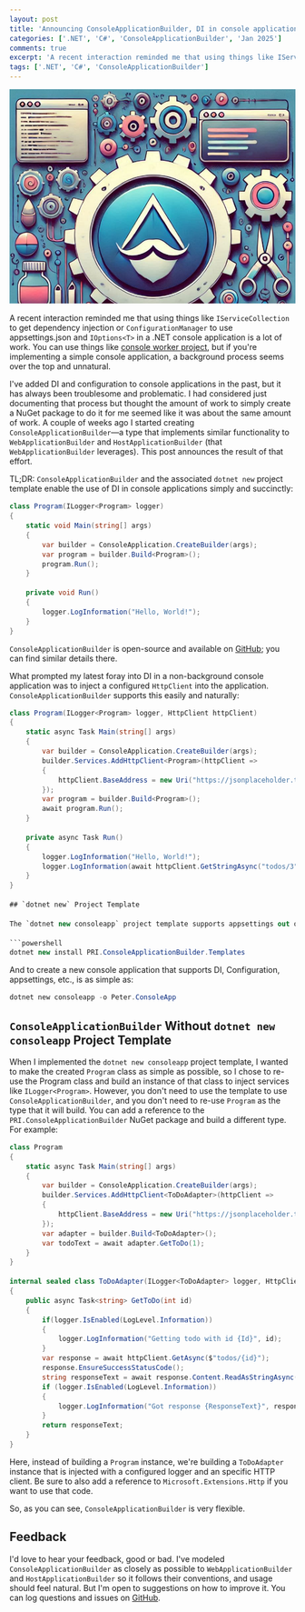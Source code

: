 ```yaml
---
layout: post
title: 'Announcing ConsoleApplicationBuilder, DI in console applications, simply'
categories: ['.NET', 'C#', 'ConsoleApplicationBuilder', 'Jan 2025']
comments: true
excerpt: 'A recent interaction reminded me that using things like IServiceCollection to get dependency injection or ConfigurationManager to use appsettings.json and IOptions<T> in a .NET console application is a lot of work, so I created ConsoleApplicationBuilder.'
tags: ['.NET', 'C#', 'ConsoleApplicationBuilder']
---
```

![Configurable Console Application](../assets/announcing-ConsoleApplicationBuilder.png)

A recent interaction reminded me that using things like `IServiceCollection` to get dependency injection or `ConfigurationManager` to use appsettings.json and `IOptions<T>` in a .NET console application is a lot of work. You can use things like [console worker project][worker-template], but if you're implementing a simple console application, a background process seems over the top and unnatural.

I've added DI and configuration to console applications in the past, but it has always been troublesome and problematic. I had considered just documenting that process but thought the amount of work to simply create a NuGet package to do it for me seemed like it was about the same amount of work. A couple of weeks ago I started creating `ConsoleApplicationBuilder`&mdash;a type that implements similar functionality to `WebApplicationBuilder` and `HostApplicationBuilder` (that `WebApplicationBuilder` leverages). This post announces the result of that effort.

TL;DR: `ConsoleApplicationBuilder` and the associated `dotnet new` project template enable the use of DI in console applications simply and succinctly:

```csharp
class Program(ILogger<Program> logger)
{
    static void Main(string[] args)
    {
        var builder = ConsoleApplication.CreateBuilder(args);
        var program = builder.Build<Program>();
        program.Run();
    }

    private void Run()
    {
        logger.LogInformation("Hello, World!");
    }
}
```

`ConsoleApplicationBuilder` is open-source and available on [GitHub][ConsoleApplicationBuilder-repo]; you can find similar details there.

What prompted my latest foray into DI in a non-background console application was to inject a configured `HttpClient` into the application. `ConsoleApplicationBuilder` supports this easily and naturally:

```csharp
class Program(ILogger<Program> logger, HttpClient httpClient)
{
    static async Task Main(string[] args)
    {
        var builder = ConsoleApplication.CreateBuilder(args);
        builder.Services.AddHttpClient<Program>(httpClient =>
        {
            httpClient.BaseAddress = new Uri("https://jsonplaceholder.typicode.com");
        });
        var program = builder.Build<Program>();
        await program.Run();
    }

    private async Task Run()
    {
        logger.LogInformation("Hello, World!");
        logger.LogInformation(await httpClient.GetStringAsync("todos/3"));
    }
}

## `dotnet new` Project Template

The `dotnet new consoleapp` project template supports appsettings out of the box and is installed like other `dotnet new` project templates:

```powershell
dotnet new install PRI.ConsoleApplicationBuilder.Templates
```

And to create a new console application that supports DI, Configuration, appsettings, etc., is as simple as:

```powershell
dotnet new consoleapp -o Peter.ConsoleApp
```

## `ConsoleApplicationBuilder` Without `dotnet new consoleapp` Project Template

When I implemented the `dotnet new consoleapp` project template, I wanted to make the created `Program` class as simple as possible, so I chose to re-use the Program class and build an instance of that class to inject services like `ILogger<Program>`. However, you don't need to use the template to use `ConsoleApplicationBuilder`, and you don't need to re-use `Program` as the type that it will build. You can add a reference to the `PRI.ConsoleApplicationBuilder` NuGet package and build a different type. For example:

```csharp
class Program
{
    static async Task Main(string[] args)
    {
        var builder = ConsoleApplication.CreateBuilder(args);
        builder.Services.AddHttpClient<ToDoAdapter>(httpClient =>
        {
	        httpClient.BaseAddress = new Uri("https://jsonplaceholder.typicode.com");
        });
        var adapter = builder.Build<ToDoAdapter>();
		var todoText = await adapter.GetToDo(1);
	}
}

internal sealed class ToDoAdapter(ILogger<ToDoAdapter> logger, HttpClient httpClient)
{
	public async Task<string> GetToDo(int id)
	{
		if(logger.IsEnabled(LogLevel.Information))
		{
			logger.LogInformation("Getting todo with id {Id}", id);
		}
		var response = await httpClient.GetAsync($"todos/{id}");
		response.EnsureSuccessStatusCode();
		string responseText = await response.Content.ReadAsStringAsync();
		if (logger.IsEnabled(LogLevel.Information))
		{
			logger.LogInformation("Got response {ResponseText}", responseText);
		}
		return responseText;
	}
}
```

Here, instead of building a `Program` instance, we're building a `ToDoAdapter` instance that is injected with a configured logger and an specific HTTP client. Be sure to also add a reference to `Microsoft.Extensions.Http` if you want to use that code. 

So, as you can see, `ConsoleApplicationBuilder` is very flexible.

## Feedback

I'd love to hear your feedback, good or bad. I've modeled `ConsoleApplicationBuilder` as closely as possible to `WebApplicationBuilder` and `HostApplicationBuilder` so it follows their conventions, and usage should feel natural. But I'm open to suggestions on how to improve it. You can log questions and issues on [GitHub][issues].

[worker-template]: https://learn.microsoft.com/en-us/dotnet/core/extensions/workers
[ConsoleApplicationBuilder-repo]: https://github.com/peteraritchie/ConsoleApplicationBuilder
[issues]: https://github.com/peteraritchie/ConsoleApplicationBuilder/issues